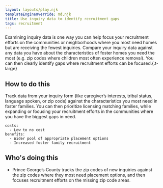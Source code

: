 ```yaml
---
layout: layouts/play.njk
templateEngineOverride: md,njk
title: Use inquiry data to identify recruitment gaps
tags: recruitment
---
```


Examining inquiry data is one way you can help focus your recruitment efforts on the communities or neighborhoods where you most need homes but are receiving the fewest inquiries. Compare your inquiry data against any data you have about the characteristics of foster homes you need the most (e.g. zip codes where children most often experience removal). You can then clearly identify gaps where recruitment efforts can be focused.{.t-large}

## How to do this

Track data from your inquiry form (like caregiver’s interests, tribal status, language spoken, or zip code) against the characteristics you most need in foster families. You can then prioritize licensing matching families, while expanding or focusing your recruitment efforts in the communities where you have the biggest gaps in need.

    costs:
      - Low to no cost
    benefits:
      - Wider pool of appropriate placement options
      - Increased foster family recruitment

## Who's doing this

* Prince George’s County tracks the zip codes of new inquiries against the zip codes where they most need placement options, and then focuses recruitment efforts on the missing zip code areas.